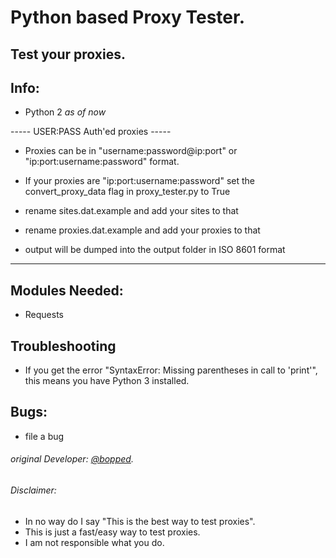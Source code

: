 # Python based Proxy Tester.
## Test your proxies.

## Info:

- Python 2 *as of now*

----- USER:PASS Auth'ed proxies -----
- Proxies can be in "username:password@ip:port" or "ip:port:username:password" format. 

- If your proxies are "ip:port:username:password" set the convert_proxy_data flag in proxy_tester.py to True

- rename sites.dat.example and add your sites to that

- rename proxies.dat.example and add your proxies to that

- output will be dumped into the output folder in ISO 8601 format

-------------------------------------
## Modules Needed:
* Requests

## Troubleshooting

- If you get the error "SyntaxError: Missing parentheses in call to 'print'", this means you have Python 3 installed.

## Bugs:
- file a bug

###### original Developer: [@bopped](https://twitter.com/Backdoorcook).

###### Disclaimer:
- In no way do I say "This is the best way to test proxies". 
- This is just a fast/easy way to test proxies.
- I am not responsible what you do. 

